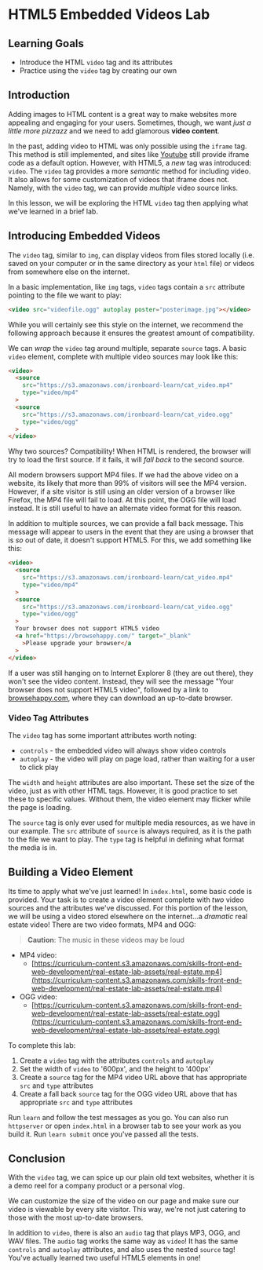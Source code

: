 # HTML5 Embedded Videos Lab

## Learning Goals

- Introduce the HTML `video` tag and its attributes
- Practice using the `video` tag by creating our own

## Introduction

Adding images to HTML content is a great way to make websites more appealing and
engaging for your users. Sometimes, though, we want _just a little more pizzazz_
and we need to add glamorous **video content**.

In the past, adding video to HTML was only possible using the `iframe` tag. This
method is still implemented, and sites like [Youtube](https://www.youtube.com/)
still provide iframe code as a default option. However, with HTML5, a _new_ tag
was introduced: `video`. The `video` tag provides a more _semantic_ method for
including video. It also allows for some customization of videos that iframe
does not. Namely, with the `video` tag, we can provide _multiple_ video source
links.

In this lesson, we will be exploring the HTML `video` tag then applying what
we've learned in a brief lab.

## Introducing Embedded Videos

The `video` tag, similar to `img`, can display videos from files stored locally
(i.e. saved on your computer or in the same directory as your `html` file) or
videos from somewhere else on the internet.

In a basic implementation, like `img` tags, `video` tags contain a `src`
attribute pointing to the file we want to play:

```html
<video src="videofile.ogg" autoplay poster="posterimage.jpg"></video>
```

While you will certainly see this style on the internet, we recommend the
following approach because it ensures the greatest amount of compatibility.

We can _wrap_ the `video` tag around multiple, separate `source` tags. A basic
`video` element, complete with multiple video sources may look like this:

```html
<video>
  <source
    src="https://s3.amazonaws.com/ironboard-learn/cat_video.mp4"
    type="video/mp4"
  >
  <source
    src="https://s3.amazonaws.com/ironboard-learn/cat_video.ogg"
    type="video/ogg"
  >
</video>
```

Why two sources? Compatibility! When HTML is rendered, the browser will try to
load the first source. If it fails, it will _fall back_ to the second source.

All modern browsers support MP4 files. If we had the above video on a website,
its likely that more than 99% of visitors will see the MP4 version. However, if
a site visitor is still using an older version of a browser like Firefox, the
MP4 file will fail to load. At this point, the OGG file will load instead. It is
still useful to have an alternate video format for this reason.

In addition to multiple sources, we can provide a fall back message. This
message will appear to users in the event that they are using a browser that is
_so_ out of date, it doesn't support HTML5. For this, we add something like
this:

```html
<video>
  <source
    src="https://s3.amazonaws.com/ironboard-learn/cat_video.mp4"
    type="video/mp4"
  >
  <source
    src="https://s3.amazonaws.com/ironboard-learn/cat_video.ogg"
    type="video/ogg"
  >
  Your browser does not support HTML5 video
  <a href="https://browsehappy.com/" target="_blank"
    >Please upgrade your browser</a
  >
</video>
```

If a user was still hanging on to Internet Explorer 8 (they are out there), they
won't see the video content. Instead, they will see the message "Your browser
does not support HTML5 video", followed by a link to
[browsehappy.com](https://browsehappy.com/), where they can download an up-to-date
browser.

### Video Tag Attributes

The `video` tag has some important attributes worth noting:

- `controls` - the embedded video will always show video controls
- `autoplay` - the video will play on page load, rather than waiting for a user
  to click play

The `width` and `height` attributes are also important. These set the size of
the video, just as with other HTML tags. However, it is good practice to set
these to specific values. Without them, the video element may flicker while the
page is loading.

The `source` tag is only ever used for multiple media resources, as we have in
our example. The `src` attribute of `source` is always required, as it is the
path to the file we want to play. The `type` tag is helpful in defining what
format the media is in.

## Building a Video Element

Its time to apply what we've just learned! In `index.html`, some basic code is
provided. Your task is to create a video element complete with _two_ video
sources and the attributes we've discussed. For this portion of the lesson, we
will be using a video stored elsewhere on the internet...a _dramatic_ real
estate video! There are two video formats, MP4 and OGG:

> **Caution**: The music in these videos may be loud

- MP4 video:
  - [https://curriculum-content.s3.amazonaws.com/skills-front-end-web-development/real-estate-lab-assets/real-estate.mp4](https://curriculum-content.s3.amazonaws.com/skills-front-end-web-development/real-estate-lab-assets/real-estate.mp4)
- OGG video:
  - [https://curriculum-content.s3.amazonaws.com/skills-front-end-web-development/real-estate-lab-assets/real-estate.ogg](https://curriculum-content.s3.amazonaws.com/skills-front-end-web-development/real-estate-lab-assets/real-estate.ogg)

To complete this lab:

1. Create a `video` tag with the attributes `controls` and `autoplay`
2. Set the width of `video` to '600px', and the height to '400px'
3. Create a `source` tag for the MP4 video URL above that has appropriate `src`
   and `type` attributes
4. Create a fall back `source` tag for the OGG video URL above that has
   appropriate `src` and `type` attributes

Run `learn` and follow the test messages as you go. You can also run
`httpserver` or open `index.html` in a browser tab to see your work as you build
it. Run `learn submit` once you've passed all the tests.

## Conclusion

With the `video` tag, we can spice up our plain old text websites, whether it is
a demo reel for a company product or a personal vlog.

We can customize the size of the video on our page and make sure our video is
viewable by every site visitor. This way, we're not just catering to those with
the most up-to-date browsers.

In addition to `video`, there is also an `audio` tag that plays MP3, OGG, and
WAV files. The `audio` tag works the same way as `video`! It has the same
`controls` and `autoplay` attributes, and also uses the nested `source` tag!
You've actually learned two useful HTML5 elements in one!
